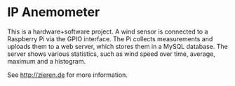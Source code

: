 IP Anemometer
=============

This is a hardware+software project. A wind sensor is connected to a Raspberry
Pi via the GPIO interface. The Pi collects measurements and uploads them to a
web server, which stores them in a MySQL database. The server shows various
statistics, such as wind speed over time, average, maximum and a histogram.

See http://zieren.de for more information.

